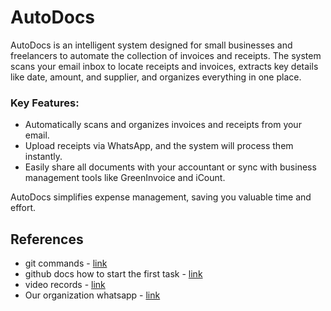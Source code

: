 # AutoDocs

AutoDocs is an intelligent system designed for small businesses and freelancers to automate the collection of invoices and receipts. The system scans your email inbox to locate receipts and invoices, extracts key details like date, amount, and supplier, and organizes everything in one place.

### Key Features:
- Automatically scans and organizes invoices and receipts from your email.
- Upload receipts via WhatsApp, and the system will process them instantly.
- Easily share all documents with your accountant or sync with business management tools like GreenInvoice and iCount.

AutoDocs simplifies expense management, saving you valuable time and effort.

## References
- git commands - [link](https://github.com/InnovatorsHub1/.github/blob/main/git-commands.md)
- github docs how to start the first task - [link](https://docs.google.com/document/d/1DjAKoKK1kxiCiJiCKF3VPLnLPJ3L2B5-NzMBEYeOQsQ/edit?usp=sharing)
- video records - [link](https://handson-academy.mylearnworlds.com/course/innovators-hub)
- Our organization whatsapp - [link](https://chat.whatsapp.com/C0BtzCNxshcDdm2z12v0dQ)
